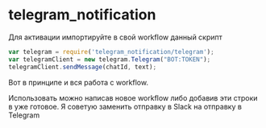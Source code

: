 # telegram_notification

Для активации импортируйте в свой workflow данный скрипт

```javascript
var telegram = require('telegram_notification/telegram');
var telegramClient = new telegram.Telegram("BOT:TOKEN");
telegramClient.sendMessage(chatId, text);
```

Вот в принципе и вся работа с workflow.

Использовать можно написав новое workflow либо добавив эти строки в уже готовое. 
Я советую заменить отправку в Slack на отправку в Telegram
